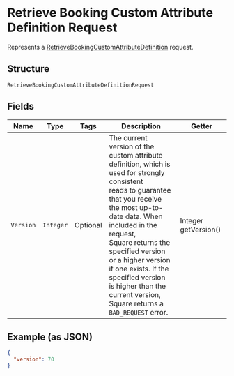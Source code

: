 
# Retrieve Booking Custom Attribute Definition Request

Represents a [RetrieveBookingCustomAttributeDefinition](../../doc/api/booking-custom-attributes.md#retrieve-booking-custom-attribute-definition) request.

## Structure

`RetrieveBookingCustomAttributeDefinitionRequest`

## Fields

| Name | Type | Tags | Description | Getter |
|  --- | --- | --- | --- | --- |
| `Version` | `Integer` | Optional | The current version of the custom attribute definition, which is used for strongly consistent<br>reads to guarantee that you receive the most up-to-date data. When included in the request,<br>Square returns the specified version or a higher version if one exists. If the specified version<br>is higher than the current version, Square returns a `BAD_REQUEST` error. | Integer getVersion() |

## Example (as JSON)

```json
{
  "version": 70
}
```

